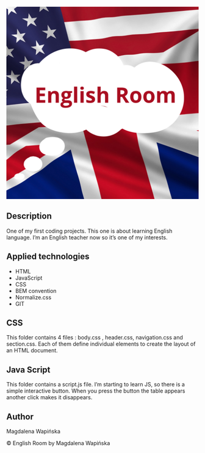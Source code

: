 ![English flag with the words English Room on it](images/englishroom.png)
## Description
One of my first coding projects. This one is about learning English language. I’m an English teacher now so it’s one of my interests. 

## Applied technologies
- HTML
- JavaScript
- CSS
- BEM convention
- Normalize.css
- GIT

## CSS
  This folder contains 4 files : body.css , header.css, navigation.css and section.css. 
  Each of them define individual elements to create the layout of an HTML document.

## Java Script
This folder contains a script.js file. I’m starting to learn JS, so there is a simple interactive button.
When you press the button the table appears another click makes it disappears. 

## Author
Magdalena Wapińska

© English Room by Magdalena Wapińska 

